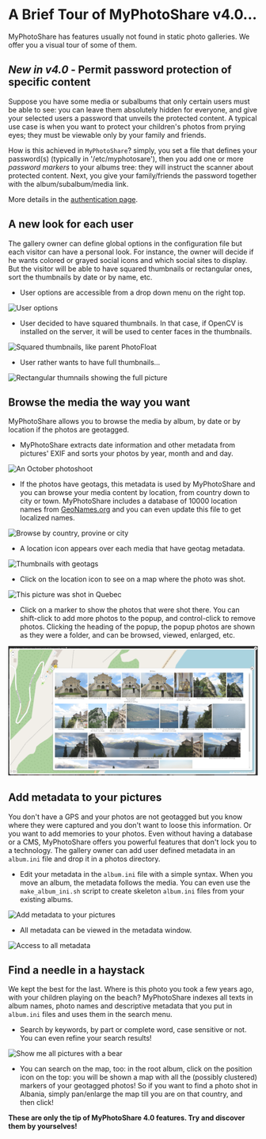 # A Brief Tour of MyPhotoShare v4.0...

MyPhotoShare has features usually not found in static photo galleries. We offer you a visual tour of some of them.

## *New in v4.0* - Permit password protection of specific content

Suppose you have some media or subalbums that only certain users must be able to see: you can leave them absolutely hidden for everyone, and give your selected users a password that unveils the protected content. A typical use case is when you want to protect your children's photos from prying eyes; they must be viewable only by your family and friends.

How is this achieved in `MyPhotoShare`? simply, you set a file that defines your password(s) (typically in '/etc/myphotosare'), then you add one or more _password markers_ to your albums tree: they will instruct the scanner about protected content. Next, you give your family/friends the password together with the album/subalbum/media link.

More details in the [authentication page](doc/Authentication.md).

## A new look for each user

The gallery owner can define global options in the configuration file but each visitor can have a personal look. For instance, the owner will decide if he wants colored or grayed social icons and which social sites to display. But the visitor will be able to have squared thumbnails or rectangular ones, sort the thumbnails by date or by name, etc.

* User options are accessible from a drop down menu on the right top.

![User options](img/myphotoshare-3.4-user-options.png)

* User decided to have squared thumbnails. In that case, if OpenCV is installed on the server, it will be used to center faces in the thumbnails.

![Squared thumbnails, like parent PhotoFloat](img/myphotoshare-3.4-user-options-squared-thumbnails-fr.png)

* User rather wants to have full thumbnails...

![Rectangular thumnails showing the full picture](img/myphotoshare-3.4-user-options-rectangle-thumbnails-fr.png)


## Browse the media the way you want

MyPhotoShare allows you to browse the media by album, by date or by location if the photos are geotagged.

* MyPhotoShare extracts date information and other metadata from pictures' EXIF and sorts your photos by year, month and and day.

![An October photoshoot](img/myphotoshare-3.4-browse-by-date-fr.png)

* If the photos have geotags, this metadata is used by MyPhotoShare and you can browse your media content by location, from country down to city or town. MyPhotoShare includes a database of 10000 location names from [GeoNames.org](https://www.geonames.org/) and you can even update this file to get localized names.

![Browse by country, provine or city](img/myphotoshare-3.4-browse-by-location-fr.png)

* A location icon appears over each media that have geotag metadata.

![Thumbnails with geotags](img/myphotoshare-3.4-geotags-fr.png)

* Click on the location icon to see on a map where the photo was shot.

![This picture was shot in Quebec](img/myphotoshare-3.4-show-location-osm.png)

* Click on a marker to show the photos that were shot there. You can shift-click to add more photos to the popup, and control-click to remove photos. Clicking the heading of the popup, the popup photos are shown as they were a folder, and can be browsed, viewed, enlarged, etc.

![Map with a popup activated clicking on a marker](img/myphotoshare-3.8-map-and-popup.png)


## Add metadata to your pictures

You don't have a GPS and your photos are not geotagged but you know where they were captured and you don't want to loose this information. Or you want to add memories to your photos. Even without having a database or a CMS, MyPhotoShare offers you powerful features that don't lock you to a technology. The gallery owner can add user defined metadata in an `album.ini` file and drop it in a photos directory.

* Edit your metadata in the `album.ini` file with a simple syntax. When you move an album, the metadata follows the media. You can even use the `make_album_ini.sh` script to create skeleton `album.ini` files from your existing albums.

![Add metadata to your pictures](img/myphotoshare-3.4-album-ini-fr.png)

* All metadata can be viewed in the metadata window.

![Access to all metadata](img/myphotoshare-3.4-metadata-fr.png)


## Find a needle in a haystack

We kept the best for the last. Where is this photo you took a few years ago, with your children playing on the beach? MyPhotoShare indexes all texts in album names, photo names and descriptive metadata that you put in `album.ini` files and uses them in the search menu.

* Search by keywords, by part or complete word, case sensitive or not. You can even refine your search results!

![Show me all pictures with a bear](img/myphotoshare-3.4-search-ours-fr.png)

* You can search on the map, too: in the root album, click on the position icon on the top: you will be shown a map with all the (possibly clustered) markers of your geotagged photos! So if you want to find a photo shot in Albania, simply pan/enlarge the map till you are on that country, and then click!


**These are only the tip of MyPhotoShare 4.0 features. Try and discover them by yourselves!**
